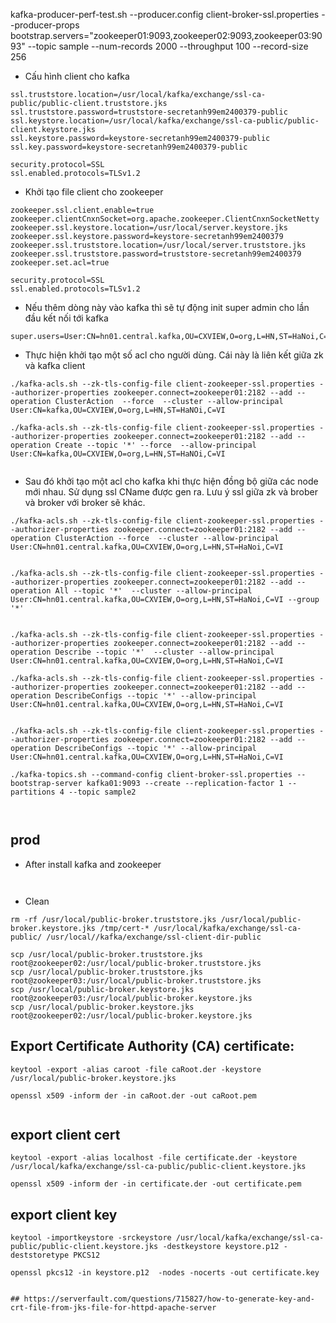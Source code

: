kafka-producer-perf-test.sh --producer.config client-broker-ssl.properties --producer-props bootstrap.servers="zookeeper01:9093,zookeeper02:9093,zookeeper03:9093" --topic sample --num-records 2000 --throughput 100 --record-size 256



- Cấu hình client cho kafka
```
ssl.truststore.location=/usr/local/kafka/exchange/ssl-ca-public/public-client.truststore.jks
ssl.truststore.password=truststore-secretanh99em2400379-public
ssl.keystore.location=/usr/local/kafka/exchange/ssl-ca-public/public-client.keystore.jks
ssl.keystore.password=keystore-secretanh99em2400379-public
ssl.key.password=keystore-secretanh99em2400379-public

security.protocol=SSL
ssl.enabled.protocols=TLSv1.2
````

- Khởi tạo file client cho zookeeper
```
zookeeper.ssl.client.enable=true
zookeeper.clientCnxnSocket=org.apache.zookeeper.ClientCnxnSocketNetty
zookeeper.ssl.keystore.location=/usr/local/server.keystore.jks
zookeeper.ssl.keystore.password=keystore-secretanh99em2400379
zookeeper.ssl.truststore.location=/usr/local/server.truststore.jks
zookeeper.ssl.truststore.password=truststore-secretanh99em2400379
zookeeper.set.acl=true

security.protocol=SSL
ssl.enabled.protocols=TLSv1.2
````


- Nếu thêm dòng này vào kafka thì sẽ tự động init super admin cho lần đầu kết nối tới kafka
```
super.users=User:CN=hn01.central.kafka,OU=CXVIEW,O=org,L=HN,ST=HaNoi,C=VI
```

- Thực hiện khởi tạo một số acl cho người dùng. Cái này là liên kết giữa zk và kafka client
````
./kafka-acls.sh --zk-tls-config-file client-zookeeper-ssl.properties --authorizer-properties zookeeper.connect=zookeeper01:2182 --add --operation ClusterAction  --force  --cluster --allow-principal User:CN=kafka,OU=CXVIEW,O=org,L=HN,ST=HaNOi,C=VI

./kafka-acls.sh --zk-tls-config-file client-zookeeper-ssl.properties --authorizer-properties zookeeper.connect=zookeeper01:2182 --add --operation Create --topic '*' --force  --allow-principal User:CN=kafka,OU=CXVIEW,O=org,L=HN,ST=HaNOi,C=VI


````

- Sau đó khởi tạo một acl cho kafka khi thực hiện đồng bộ giữa các node mới nhau. Sử dụng ssl CName được gen ra. Lưu ý ssl giữa zk và brober và broker với broker sẽ khác.
```
./kafka-acls.sh --zk-tls-config-file client-zookeeper-ssl.properties --authorizer-properties zookeeper.connect=zookeeper01:2182 --add --operation ClusterAction --force  --cluster --allow-principal User:CN=hn01.central.kafka,OU=CXVIEW,O=org,L=HN,ST=HaNoi,C=VI


./kafka-acls.sh --zk-tls-config-file client-zookeeper-ssl.properties --authorizer-properties zookeeper.connect=zookeeper01:2182 --add --operation All --topic '*'  --cluster --allow-principal User:CN=hn01.central.kafka,OU=CXVIEW,O=org,L=HN,ST=HaNoi,C=VI --group '*'


./kafka-acls.sh --zk-tls-config-file client-zookeeper-ssl.properties --authorizer-properties zookeeper.connect=zookeeper01:2182 --add --operation Describe --topic '*'  --cluster --allow-principal User:CN=hn01.central.kafka,OU=CXVIEW,O=org,L=HN,ST=HaNoi,C=VI

./kafka-acls.sh --zk-tls-config-file client-zookeeper-ssl.properties --authorizer-properties zookeeper.connect=zookeeper01:2182 --add --operation DescribeConfigs --topic '*' --allow-principal User:CN=hn01.central.kafka,OU=CXVIEW,O=org,L=HN,ST=HaNoi,C=VI


./kafka-acls.sh --zk-tls-config-file client-zookeeper-ssl.properties --authorizer-properties zookeeper.connect=zookeeper01:2182 --add --operation DescribeConfigs --topic '*' --allow-principal User:CN=hn01.central.kafka,OU=CXVIEW,O=org,L=HN,ST=HaNoi,C=VI

./kafka-topics.sh --command-config client-broker-ssl.properties --bootstrap-server kafka01:9093 --create --replication-factor 1 --partitions 4 --topic sample2



```



## prod

- After install kafka and zookeeper 

```


```

- Clean
```
rm -rf /usr/local/public-broker.truststore.jks /usr/local/public-broker.keystore.jks /tmp/cert-* /usr/local/kafka/exchange/ssl-ca-public/ /usr/local//kafka/exchange/ssl-client-dir-public

```



```
scp /usr/local/public-broker.truststore.jks  root@zookeeper02:/usr/local/public-broker.truststore.jks
scp /usr/local/public-broker.truststore.jks  root@zookeeper03:/usr/local/public-broker.truststore.jks
scp /usr/local/public-broker.keystore.jks   root@zookeeper03:/usr/local/public-broker.keystore.jks
scp /usr/local/public-broker.keystore.jks   root@zookeeper02:/usr/local/public-broker.keystore.jks
```



## Export  Certificate Authority (CA) certificate:

```
keytool -export -alias caroot -file caRoot.der -keystore /usr/local/public-broker.keystore.jks

openssl x509 -inform der -in caRoot.der -out caRoot.pem


```


## export client cert

```
keytool -export -alias localhost -file certificate.der -keystore /usr/local/kafka/exchange/ssl-ca-public/public-client.keystore.jks

openssl x509 -inform der -in certificate.der -out certificate.pem

```

## export client key
```
keytool -importkeystore -srckeystore /usr/local/kafka/exchange/ssl-ca-public/public-client.keystore.jks -destkeystore keystore.p12 -deststoretype PKCS12

openssl pkcs12 -in keystore.p12  -nodes -nocerts -out certificate.key


## https://serverfault.com/questions/715827/how-to-generate-key-and-crt-file-from-jks-file-for-httpd-apache-server
```